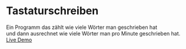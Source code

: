 # Tastaturschreiben
Ein Programm das zählt wie viele Wörter man geschrieben hat  <br>
und dann ausrechnet wie viele Wörter man pro Minute geschrieben hat.  <br>
[Live Demo](https://timongisler.com/Projekte/tastaturschreiben/tastaturschreiben.html)
